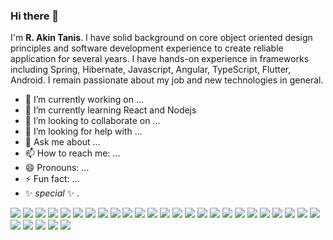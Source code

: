 ### Hi there 👋


I'm **R. Akin Tanis**. I have solid background on core object oriented design principles and software development experience to create reliable application for several years. I have hands-on experience in frameworks including Spring, Hibernate, Javascript, Angular, TypeScript,
Flutter, Android. I remain passionate about my job and new technologies in general. 

- 🔭 I’m currently working on ...
- 🌱 I’m currently learning React and Nodejs
- 👯 I’m looking to collaborate on ...
- 🤔 I’m looking for help with ...
- 💬 Ask me about ...
- 📫 How to reach me: ...
- 😄 Pronouns: ...
- ⚡ Fun fact: ...
- ✨ _special_ ✨ .

![](https://img.shields.io/badge/lang-java-informational?style=flat&logo=<LOGO_NAME>&logoColor=white&color=2bbc8a)
![](https://img.shields.io/badge/lang-Typescript-informational?style=flat&logo=<LOGO_NAME>&logoColor=white&color=2bbc8a)
![](https://img.shields.io/badge/lang-JavaScript-informational?style=flat&logo=<LOGO_NAME>&logoColor=white&color=2bbc8a)
![](https://img.shields.io/badge/lang-Dart-informational?style=flat&logo=<LOGO_NAME>&logoColor=white&color=2bbc8a)
![](https://img.shields.io/badge/lang-HTML-informational?style=flat&logo=<LOGO_NAME>&logoColor=white&color=2bbc8a)
![](https://img.shields.io/badge/lang-CSS-informational?style=flat&logo=<LOGO_NAME>&logoColor=white&color=2bbc8a)
![](https://img.shields.io/badge/lib-AngularMaterial-informational?style=flat&logo=<LOGO_NAME>&logoColor=white&color=2bbc8a)
![](https://img.shields.io/badge/lib-Bootstrap-informational?style=flat&logo=<LOGO_NAME>&logoColor=white&color=2bbc8a)
![](https://img.shields.io/badge/framework-SpringBoot-informational?style=flat&logo=<LOGO_NAME>&logoColor=white&color=2bbc8a)
![](https://img.shields.io/badge/framework-SpringMVC-informational?style=flat&logo=<LOGO_NAME>&logoColor=white&color=2bbc8a)
![](https://img.shields.io/badge/framework-SpringSecurity-informational?style=flat&logo=<LOGO_NAME>&logoColor=white&color=2bbc8a)
![](https://img.shields.io/badge/framework-Angular-informational?style=flat&logo=<LOGO_NAME>&logoColor=white&color=2bbc8a)
![](https://img.shields.io/badge/framework-Angularjs-informational?style=flat&logo=<LOGO_NAME>&logoColor=white&color=2bbc8a)
![](https://img.shields.io/badge/framework-Flutter-informational?style=flat&logo=<LOGO_NAME>&logoColor=white&color=2bbc8a)
![](https://img.shields.io/badge/db-PostgreSQL-informational?style=flat&logo=<LOGO_NAME>&logoColor=white&color=2bbc8a)
![](https://img.shields.io/badge/db-MySQL-informational?style=flat&logo=<LOGO_NAME>&logoColor=white&color=2bbc8a)
![](https://img.shields.io/badge/ide-IntellijIdea-informational?style=flat&logo=<LOGO_NAME>&logoColor=white&color=2bbc8a)
![](https://img.shields.io/badge/ide-WebStorm-informational?style=flat&logo=<LOGO_NAME>&logoColor=white&color=2bbc8a)
![](https://img.shields.io/badge/ide-VsCode-informational?style=flat&logo=<LOGO_NAME>&logoColor=white&color=2bbc8a)
![](https://img.shields.io/badge/ide-AndroidStudio-informational?style=flat&logo=<LOGO_NAME>&logoColor=white&color=2bbc8a)
![](https://img.shields.io/badge/ide-Eclipse-informational?style=flat&logo=<LOGO_NAME>&logoColor=white&color=2bbc8a)
![](https://img.shields.io/badge/os-MacOS-informational?style=flat&logo=<LOGO_NAME>&logoColor=white&color=2bbc8a)
![](https://img.shields.io/badge/os-Windows-informational?style=flat&logo=<LOGO_NAME>&logoColor=white&color=2bbc8a)
![](https://img.shields.io/badge/os-Ubuntu-informational?style=flat&logo=<LOGO_NAME>&logoColor=white&color=2bbc8a)
![](https://img.shields.io/badge/other-Docker-informational?style=flat&logo=<LOGO_NAME>&logoColor=white&color=2bbc8a)
![](https://img.shields.io/badge/other-Kubernates-informational?style=flat&logo=<LOGO_NAME>&logoColor=white&color=2bbc8a)
![](https://img.shields.io/badge/other-Jenkins-informational?style=flat&logo=<LOGO_NAME>&logoColor=white&color=2bbc8a)
![](https://img.shields.io/badge/other-Git-informational?style=flat&logo=<LOGO_NAME>&logoColor=white&color=2bbc8a)
![](https://img.shields.io/badge/other-Maven-informational?style=flat&logo=<LOGO_NAME>&logoColor=white&color=2bbc8a)
![](https://img.shields.io/badge/other-Gradle-informational?style=flat&logo=<LOGO_NAME>&logoColor=white&color=2bbc8a)




